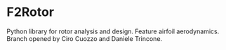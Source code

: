 # F2Rotor
Python library for rotor analysis and design.
Feature airfoil aerodynamics.
Branch opened by Ciro Cuozzo and Daniele Trincone.
